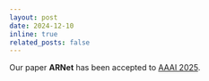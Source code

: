 ```yaml
---
layout: post
date: 2024-12-10
inline: true
related_posts: false
---
```


Our paper <b>ARNet</b> has been accepted to <u>AAAI 2025</u>.
